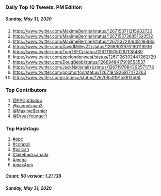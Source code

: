 ### Daily Top 10 Tweets, PM Edition
##### Sunday, May 31, 2020
 1) https://www.twitter.com/MaximeBernier/status/1267153711215902720
 2) https://www.twitter.com/MaximeBernier/status/1267155738851520512
 3) https://www.twitter.com/MaximeBernier/status/1267237210648186883
 4) https://www.twitter.com/DavidMilley22/status/1266903976190119936
 5) https://www.twitter.com/TomTSEC/status/1267119750297108480
 6) https://www.twitter.com/ppclondonwest/status/1267126392447262720
 7) https://www.twitter.com/DougBebb/status/1266948417919553537
 8) https://www.twitter.com/JackNationalist/status/1267197084362571778
 9) https://www.twitter.com/ppcmorton/status/1267194926917472263
10) https://www.twitter.com/istoneca/status/1267095019153813504

### Top Contributors
  1) [@PPCpfdsddo](https://www.twitter.com/PPCpfdsddo)
  2) [@cannoliman3](https://www.twitter.com/cannoliman3)
  3) [@MaximeBernier](https://www.twitter.com/MaximeBernier)
  4) [@DryasYounger1](https://www.twitter.com/DryasYounger1)


### Top Hashtags

  1) [#ppc](https://www.twitter.com/hashtag/ppc)
  2) [#cdnpoli](https://www.twitter.com/hashtag/cdnpoli)
  3) [#polcan](https://www.twitter.com/hashtag/polcan)
  4) [#takebackcanada](https://www.twitter.com/hashtag/takebackcanada)
  5) [#mcga](https://www.twitter.com/hashtag/mcga)
  6) [#max4pm](https://www.twitter.com/hashtag/max4pm)

##### Count: 50	version: 1.21.138
##### Sunday, May 31, 2020

